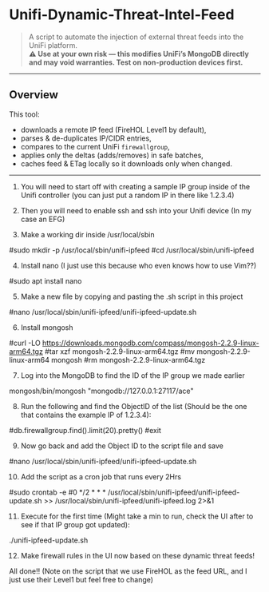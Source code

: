 # Unifi-Dynamic-Threat-Intel-Feed

> A script to automate the injection of external threat feeds into the UniFi platform.  
> **⚠️ Use at your own risk — this modifies UniFi’s MongoDB directly and may void warranties. Test on non-production devices first.**

---

## Overview

This tool:
- downloads a remote IP feed (FireHOL Level1 by default),
- parses & de-duplicates IP/CIDR entries,
- compares to the current UniFi `firewallgroup`,
- applies only the deltas (adds/removes) in safe batches,
- caches feed & ETag locally so it downloads only when changed.

---

1. You will need to start off with creating a sample IP group inside of the Unifi controller (you can just put a random IP in there like 1.2.3.4)

2. Then you will need to enable ssh and ssh into your Unifi device (In my case an EFG)

3. Make a working dir inside /usr/local/sbin

#sudo mkdir -p /usr/local/sbin/unifi-ipfeed
#cd /usr/local/sbin/unifi-ipfeed

4. Install nano (I just use this because who even knows how to use Vim??)

#sudo apt install nano

5. Make a new file by copying and pasting the .sh script in this project

#nano /usr/local/sbin/unifi-ipfeed/unifi-ipfeed-update.sh

6. Install mongosh

#curl -LO https://downloads.mongodb.com/compass/mongosh-2.2.9-linux-arm64.tgz
#tar xzf mongosh-2.2.9-linux-arm64.tgz
#mv mongosh-2.2.9-linux-arm64 mongosh
#rm mongosh-2.2.9-linux-arm64.tgz

7. Log into the MongoDB to find the ID of the IP group we made earlier

mongosh/bin/mongosh "mongodb://127.0.0.1:27117/ace"

8. Run the following and find the ObjectID of the list (Should be the one that contains the example IP of 1.2.3.4):

#db.firewallgroup.find().limit(20).pretty()
#exit

9. Now go back and add the Object ID to the script file and save

#nano /usr/local/sbin/unifi-ipfeed/unifi-ipfeed-update.sh

10. Add the script as a cron job that runs every 2Hrs

#sudo crontab -e
#0 */2 * * * /usr/local/sbin/unifi-ipfeed/unifi-ipfeed-update.sh >> /usr/local/sbin/unifi-ipfeed/unifi-ipfeed.log 2>&1

11. Execute for the first time (Might take a min to run, check the UI after to see if that IP group got updated):

./unifi-ipfeed-update.sh

12. Make firewall rules in the UI now based on these dynamic threat feeds!

All done!! (Note on the script that we use FireHOL as the feed URL, and I just use their Level1 but feel free to change)
